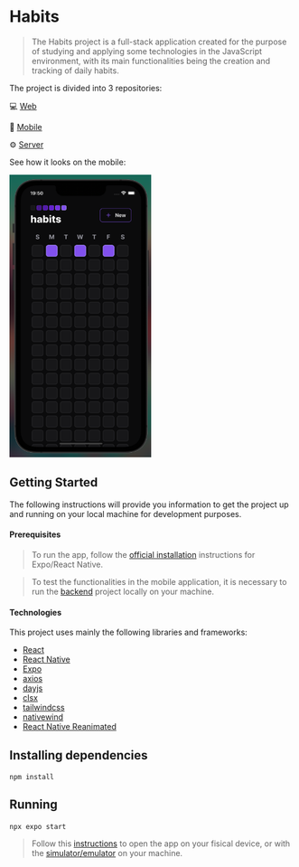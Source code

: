 # Habits

> The Habits project is a full-stack application created for the purpose of studying and applying some technologies in the JavaScript environment, with its main functionalities being the creation and tracking of daily habits.

The project is divided into 3 repositories:

💻 [Web](https://github.com/diego5f5/habits-web)

📱 [Mobile](https://github.com/diego5f5/habits-mobile)

⚙️ [Server](https://github.com/diego5f5/habits-server)

See how it looks on the mobile:

<img src="https://raw.githubusercontent.com/diego5f5/habits-mobile/main/readme-assets/main.png" alt="Habits mobile" height="500">

## Getting Started

The following instructions will provide you information to get the project up and running on your local machine for development purposes.

#### Prerequisites

> To run the app, follow the [official installation](https://docs.expo.dev/get-started/installation/) instructions for Expo/React Native.

> To test the functionalities in the mobile application, it is necessary to run the [backend](https://github.com/diego5f5/habits-server) project locally on your machine.

#### Technologies

This project uses mainly the following libraries and frameworks:

- [React](https://react.dev/)
- [React Native](https://reactnative.dev/)
- [Expo](https://docs.expo.dev/)
- [axios](https://axios-http.com/)
- [dayjs](https://day.js.org/)
- [clsx](https://github.com/lukeed/clsx)
- [tailwindcss](https://tailwindcss.com/)
- [nativewind](https://www.nativewind.dev/)
- [React Native Reanimated](https://docs.swmansion.com/react-native-reanimated/)

## Installing dependencies

```
npm install
```

## Running

```
npx expo start
```

> Follow this [instructions](https://docs.expo.dev/get-started/expo-go/) to open the app on your fisical device, or with the [simulator/emulator](https://docs.expo.dev/get-started/expo-go/) on your machine.
